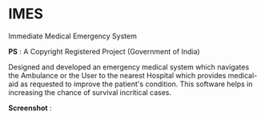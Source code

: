 # IMES
Immediate Medical Emergency System


**PS** : A Copyright Registered Project (Government of India)

Designed and developed an emergency medical system which navigates the Ambulance or the User to the nearest Hospital which provides medical-aid as requested to improve the patient's condition. This software helps in increasing the chance of survival incritical cases.


**Screenshot** :

